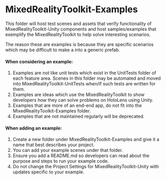 # MixedRealityToolkit-Examples

This folder will host test scenes and assets that verify functionality of MixedRealityToolkit-Unity components and host samples/examples that exemplify the MixedRealityToolkit to help solve interesting scenarios.

The reason these are examples is because they are specific scenarios which may be difficult to make a into a generic prefab.

#### When considering an example:

1. Examples are not like unit tests which exist in the UnitTests folder of each feature area.  Scenes in this folder may be automated and moved into MixedRealityToolkit-UnitTests when/if such tests are written for them.
2. Examples are ideas which use the MixedRealityToolkit to show developers how they can solve problems on HoloLens using Unity.
3. Examples that are more of an end-end app, do not fit into the MixedRealityToolkit-Examples folder.
4. Examples that are not maintained regularly will be deprecated.

#### When adding an example:

1. Create a new folder under MixedRealityToolkit-Examples and give it a name that best describes your project.
2. You can add your example scenes under that folder.
3. Ensure you add a README.md so developers can read about the purpose and steps to run your example code.
4. Do not change the Project Settings for MixedRealityToolkit-Unity with updates specific to your example.
